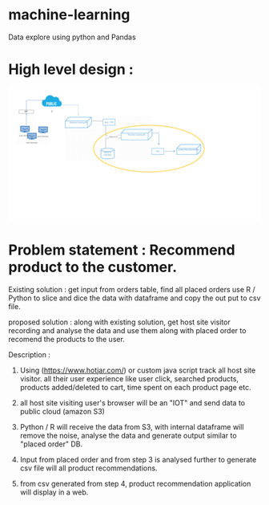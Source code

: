 # machine-learning
Data explore using python and Pandas

# High level design :
![alt text](https://github.com/EswaranMuthu/machine-learning/blob/master/dataExplore.png)


# Problem statement : Recommend product to the customer.

Existing solution : get input from orders table, find all placed orders use R / Python to slice and dice the data with dataframe and copy the out put to csv file. 

proposed solution : along with existing solution, get host site visitor recording and analyse the data and use them along with placed order to recomend the products to the user.

Description : 
1. Using (https://www.hotjar.com/) or custom java script track all host site visitor. all their user experience like user click, searched products, products added/deleted to cart, time spent on each product page etc.


2. all host site visiting user's browser will be an "IOT" and send data to public cloud (amazon S3)
3.  Python / R will receive the data from S3, with internal dataframe will remove the noise, analyse the data and generate output similar to "placed order" DB.


4. Input from placed order and from step 3 is analysed further to generate csv file will all product recommendations.
5. from csv generated from step 4, product recommendation application will display in a web.  



